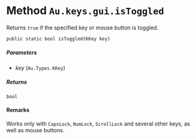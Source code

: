 # Method `Au.keys.gui.isToggled`

Returns `true` if the specified key or mouse button is toggled.

```
public static bool isToggled(KKey key)
```

##### Parameters

- *key*  (`Au.Types.KKey`)

##### Returns

`bool`

#### Remarks

Works only with `CapsLock`, `NumLock`, `ScrollLock` and several other keys, as well as mouse buttons.